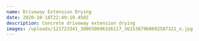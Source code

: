 ```yaml
---
name: Driveway Extension Drying
date: 2020-10-18T22:49:19.450Z
description: Concrete driveway extension drying
images: /uploads/121723341_380650696326117_3615367960692587321_n.jpg
---
```

